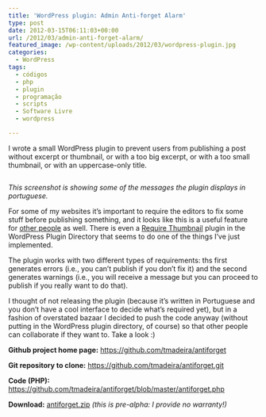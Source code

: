 ```yaml
---
title: 'WordPress plugin: Admin Anti-forget Alarm'
type: post
date: 2012-03-15T06:11:03+00:00
url: /2012/03/admin-anti-forget-alarm/
featured_image: /wp-content/uploads/2012/03/wordpress-plugin.jpg
categories:
  - WordPress
tags:
  - códigos
  - php
  - plugin
  - programação
  - scripts
  - Software Livre
  - wordpress

---
```

I wrote a small WordPress plugin to prevent users from publishing a post without excerpt or thumbnail, or with a too big excerpt, or with a too small thumbnail, or with an uppercase-only title.

<a href="http://tiagomadeira.com/2012/03/admin-anti-forget-alarm/wordpress-2/" rel="attachment wp-att-1223"><img src="https://i2.wp.com/tiagomadeira.com/wp-content/uploads/2012/03/wordpress1-650x305.png?resize=604%2C283" alt="" title="wordpress" class="aligncenter size-large wp-image-1223" srcset="https://i1.wp.com/tiagomadeira.com/wp-content/uploads/2012/03/wordpress1.png?resize=650%2C305&ssl=1 650w, https://i1.wp.com/tiagomadeira.com/wp-content/uploads/2012/03/wordpress1.png?resize=300%2C140&ssl=1 300w, https://i1.wp.com/tiagomadeira.com/wp-content/uploads/2012/03/wordpress1.png?w=1267&ssl=1 1267w, https://i1.wp.com/tiagomadeira.com/wp-content/uploads/2012/03/wordpress1.png?w=1208&ssl=1 1208w" sizes="(max-width: 604px) 100vw, 604px" data-recalc-dims="1" /></a>

_This screenshot is showing some of the messages the plugin displays in portuguese._

For some of my websites it’s important to require the editors to fix some stuff before publishing something, and it looks like this is a useful feature for [other people][1] as well. There is even a [Require Thumbnail][2] plugin in the WordPress Plugin Directory that seems to do one of the things I’ve just implemented.

The plugin works with two different types of requirements: ths first generates errors (i.e., you can’t publish if you don’t fix it) and the second generates warnings (i.e., you will receive a message but you can proceed to publish if you really want to do that).

I thought of not releasing the plugin (because it’s written in Portuguese and you don’t have a cool interface to decide what’s required yet), but in a fashion of overstated bazaar I decided to push the code anyway (without putting in the WordPress plugin directory, of course) so that other people can collaborate if they want to. Take a look :)

**Github project home page:** <https://github.com/tmadeira/antiforget>

**Git repository to clone:** https://github.com/tmadeira/antiforget.git

**Code (PHP):** <https://github.com/tmadeira/antiforget/blob/master/antiforget.php>

**Download:** [antiforget.zip][3] _(this is pre-alpha: I provide no warranty!)_

 [1]: http://meyerweb.com/eric/thoughts/2008/06/10/wanted-excerpt-exacter/
 [2]: https://wordpress.org/extend/plugins/require-thumbnail/
 [3]: https://github.com/tmadeira/antiforget/zipball/master
